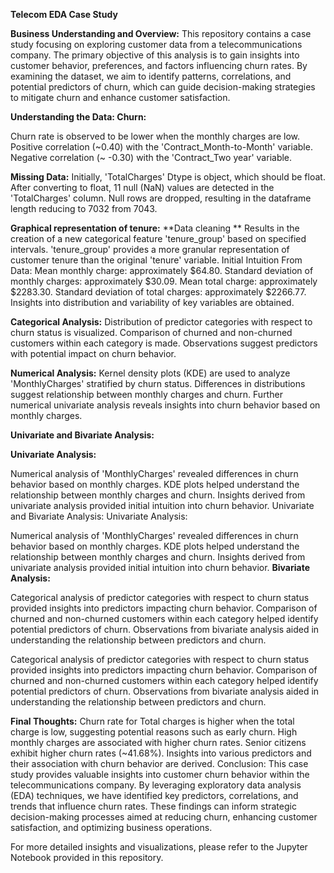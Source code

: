 **Telecom EDA Case Study**

**Business Understanding and Overview:**
This repository contains a case study focusing on exploring customer data from a telecommunications company. The primary objective of this analysis is to gain insights into customer behavior, preferences, and factors influencing churn rates. By examining the dataset, we aim to identify patterns, correlations, and potential predictors of churn, which can guide decision-making strategies to mitigate churn and enhance customer satisfaction.

**Understanding the Data:
Churn:**

Churn rate is observed to be lower when the monthly charges are low.
Positive correlation (~0.40) with the 'Contract_Month-to-Month' variable.
Negative correlation (~ -0.30) with the 'Contract_Two year' variable.

**Missing Data:**
Initially, 'TotalCharges' Dtype is object, which should be float.
After converting to float, 11 null (NaN) values are detected in the 'TotalCharges' column.
Null rows are dropped, resulting in the dataframe length reducing to 7032 from 7043.

**Graphical representation of tenure:**
**Data cleaning **
Results in the creation of a new categorical feature 'tenure_group' based on specified intervals.
'tenure_group' provides a more granular representation of customer tenure than the original 'tenure' variable.
Initial Intuition From Data:
Mean monthly charge: approximately $64.80.
Standard deviation of monthly charges: approximately $30.09.
Mean total charge: approximately $2283.30.
Standard deviation of total charges: approximately $2266.77.
Insights into distribution and variability of key variables are obtained.

**Categorical Analysis:**
Distribution of predictor categories with respect to churn status is visualized.
Comparison of churned and non-churned customers within each category is made.
Observations suggest predictors with potential impact on churn behavior.

**Numerical Analysis:**
Kernel density plots (KDE) are used to analyze 'MonthlyCharges' stratified by churn status.
Differences in distributions suggest relationship between monthly charges and churn.
Further numerical univariate analysis reveals insights into churn behavior based on monthly charges.

**Univariate and Bivariate Analysis:**

**Univariate Analysis:**

Numerical analysis of 'MonthlyCharges' revealed differences in churn behavior based on monthly charges.
KDE plots helped understand the relationship between monthly charges and churn.
Insights derived from univariate analysis provided initial intuition into churn behavior.
Univariate and Bivariate Analysis:
Univariate Analysis:

Numerical analysis of 'MonthlyCharges' revealed differences in churn behavior based on monthly charges.
KDE plots helped understand the relationship between monthly charges and churn.
Insights derived from univariate analysis provided initial intuition into churn behavior.
**Bivariate Analysis:**

Categorical analysis of predictor categories with respect to churn status provided insights into predictors impacting churn behavior.
Comparison of churned and non-churned customers within each category helped identify potential predictors of churn.
Observations from bivariate analysis aided in understanding the relationship between predictors and churn.

Categorical analysis of predictor categories with respect to churn status provided insights into predictors impacting churn behavior.
Comparison of churned and non-churned customers within each category helped identify potential predictors of churn.
Observations from bivariate analysis aided in understanding the relationship between predictors and churn.

**Final Thoughts:**
Churn rate for Total charges is higher when the total charge is low, suggesting potential reasons such as early churn.
High monthly charges are associated with higher churn rates.
Senior citizens exhibit higher churn rates (~41.68%).
Insights into various predictors and their association with churn behavior are derived.
Conclusion:
This case study provides valuable insights into customer churn behavior within the telecommunications company. By leveraging exploratory data analysis (EDA) techniques, we have identified key predictors, correlations, and trends that influence churn rates. These findings can inform strategic decision-making processes aimed at reducing churn, enhancing customer satisfaction, and optimizing business operations.

For more detailed insights and visualizations, please refer to the Jupyter Notebook provided in this repository.

